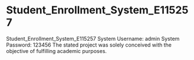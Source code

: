 # Student_Enrollment_System_E115257
Student_Enrollment_System_E115257
System Username: admin
System Password: 123456
The stated project was solely conceived with the objective of fulfilling academic purposes.
